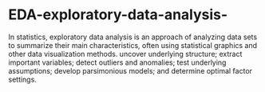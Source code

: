 # EDA-exploratory-data-analysis-
In statistics, exploratory data analysis is an approach of analyzing data sets to summarize their main characteristics, often using statistical graphics and other data visualization methods.
uncover underlying structure;
extract important variables;
detect outliers and anomalies;
test underlying assumptions;
develop parsimonious models; and
determine optimal factor settings.
